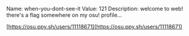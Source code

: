 Name: when-you-dont-see-it
Value: 121
Description: welcome to web! there's a flag somewhere on my osu! profile...

[https://osu.ppy.sh/users/11118671](https://osu.ppy.sh/users/11118671)
